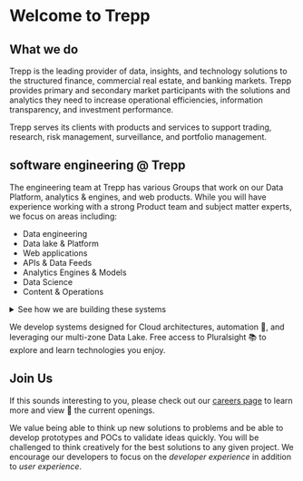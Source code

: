 # Welcome to Trepp

## What we do

Trepp is the leading provider of data, insights, and technology solutions to the structured finance, commercial real estate, and banking markets. Trepp provides primary and secondary market participants with the solutions and analytics they need to increase operational efficiencies, information transparency, and investment performance.

Trepp serves its clients with products and services to support trading, research, risk management, surveillance, and portfolio management.

## software engineering @ Trepp

The engineering team at Trepp has various Groups that work on our Data Platform, analytics & engines, and web products. While you will have experience working with a strong Product team and subject matter experts, we focus on areas including:

- Data engineering
- Data lake & Platform
- Web applications
- APIs & Data Feeds
- Analytics Engines & Models
- Data Science
- Content & Operations

<details>
  <summary>See how we are building these systems</summary>

    - Apache Spark
    - AWS Cloud / Lakeformation / AWS Glue / Atlas
    - node.js / python
    - Typescript / react / next.js
    - GitHub Actions
    - Docker / AWS Lambda
</details>

We develop systems designed for Cloud architectures, automation 🚀, and leveraging our multi-zone Data Lake. Free access to Pluralsight 📚 to explore and learn technologies you enjoy.

## Join Us

If this sounds interesting to you, please check out our [careers page](https://www.trepp.com/careers) to learn more and view 👀 the current openings.

We value being able to think up new solutions to problems and be able to develop prototypes and POCs to validate ideas quickly. You will be challenged to think creatively for the best solutions to any given project. We encourage our developers to focus on the _developer experience_ in addition to _user experience_.
